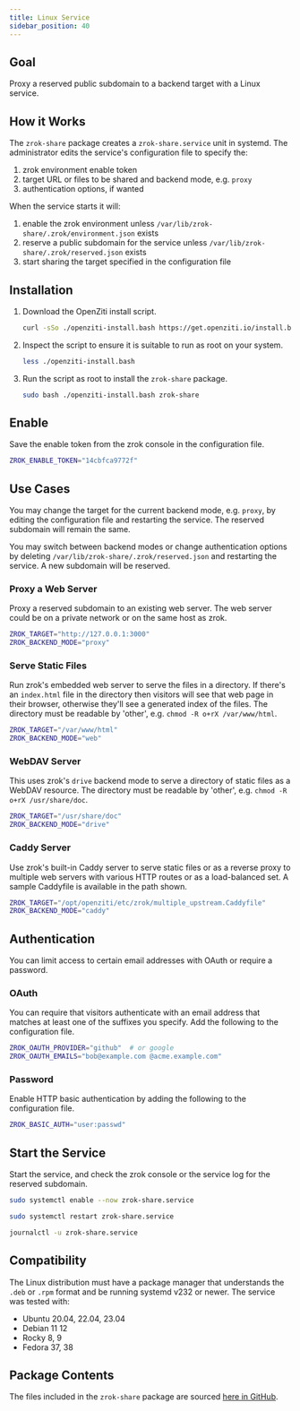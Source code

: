 ```yaml
---
title: Linux Service
sidebar_position: 40
---
```


## Goal

Proxy a reserved public subdomain to a backend target with a Linux service.

## How it Works

The `zrok-share` package creates a `zrok-share.service` unit in systemd. The administrator edits the service's configuration file to specify the:

1. zrok environment enable token
1. target URL or files to be shared and backend mode, e.g. `proxy`
1. authentication options, if wanted

When the service starts it will:

1. enable the zrok environment unless `/var/lib/zrok-share/.zrok/environment.json` exists
1. reserve a public subdomain for the service unless `/var/lib/zrok-share/.zrok/reserved.json` exists
1. start sharing the target specified in the configuration file

## Installation

1. Download the OpenZiti install script.

    ```bash
    curl -sSo ./openziti-install.bash https://get.openziti.io/install.bash
    ```

1. Inspect the script to ensure it is suitable to run as root on your system.

    ```bash
    less ./openziti-install.bash
    ```

1. Run the script as root to install the `zrok-share` package.

    ```bash
    sudo bash ./openziti-install.bash zrok-share
    ```

## Enable

Save the enable token from the zrok console in the configuration file.

```bash title="/opt/openziti/etc/zrok/zrok-share.env"
ZROK_ENABLE_TOKEN="14cbfca9772f"
```

## Use Cases

You may change the target for the current backend mode, e.g. `proxy`, by editing the configuration file and restarting the service. The reserved subdomain will remain the same.

You may switch between backend modes or change authentication options by deleting `/var/lib/zrok-share/.zrok/reserved.json` and restarting the service. A new subdomain will be reserved.

### Proxy a Web Server

Proxy a reserved subdomain to an existing web server. The web server could be on a private network or on the same host as zrok.

```bash title="/opt/openziti/etc/zrok/zrok-share.env"
ZROK_TARGET="http://127.0.0.1:3000"
ZROK_BACKEND_MODE="proxy"
```

### Serve Static Files

Run zrok's embedded web server to serve the files in a directory. If there's an `index.html` file in the directory then visitors will see that web page in their browser, otherwise they'll see a generated index of the files. The directory must be readable by 'other', e.g. `chmod -R o+rX /var/www/html`.

```bash title="/opt/openziti/etc/zrok/zrok-share.env"
ZROK_TARGET="/var/www/html"
ZROK_BACKEND_MODE="web"
```

### WebDAV Server

This uses zrok's `drive` backend mode to serve a directory of static files as a WebDAV resource. The directory must be readable by 'other', e.g. `chmod -R o+rX /usr/share/doc`.

```bash title="/opt/openziti/etc/zrok/zrok-share.env"
ZROK_TARGET="/usr/share/doc"
ZROK_BACKEND_MODE="drive"
```

### Caddy Server

Use zrok's built-in Caddy server to serve static files or as a reverse proxy to multiple web servers with various HTTP routes or as a load-balanced set. A sample Caddyfile is available in the path shown.

```bash title="/opt/openziti/etc/zrok/zrok-share.env"
ZROK_TARGET="/opt/openziti/etc/zrok/multiple_upstream.Caddyfile"
ZROK_BACKEND_MODE="caddy"
```

## Authentication

You can limit access to certain email addresses with OAuth or require a password.

### OAuth

You can require that visitors authenticate with an email address that matches at least one of the suffixes you specify. Add the following to the configuration file.

```bash title="/opt/openziti/etc/zrok/zrok-share.env"
ZROK_OAUTH_PROVIDER="github"  # or google
ZROK_OAUTH_EMAILS="bob@example.com @acme.example.com"
```

### Password

Enable HTTP basic authentication by adding the following to the configuration file.

```bash title="/opt/openziti/etc/zrok/zrok-share.env"
ZROK_BASIC_AUTH="user:passwd"
```

## Start the Service

Start the service, and check the zrok console or the service log for the reserved subdomain.

```bash title="run now and at startup"
sudo systemctl enable --now zrok-share.service
```

```bash title="run now"
sudo systemctl restart zrok-share.service
```

```bash
journalctl -u zrok-share.service
```

## Compatibility

The Linux distribution must have a package manager that understands the `.deb` or `.rpm` format and be running systemd v232 or newer. The service was tested with:

* Ubuntu 20.04, 22.04, 23.04
* Debian 11 12
* Rocky 8, 9
* Fedora 37, 38

## Package Contents

The files included in the `zrok-share` package are sourced [here in GitHub](https://github.com/openziti/zrok/tree/main/nfpm).
